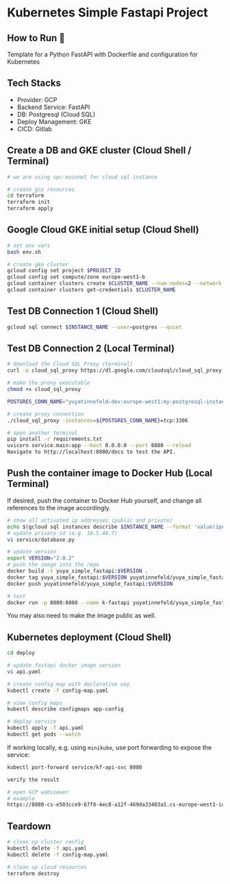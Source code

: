# Kubernetes Simple Fastapi Project


## How to Run 🐳

Template for a Python FastAPI with Dockerfile and configuration for Kubernetes

## Tech Stacks
- Provider: GCP
- Backend Service: FastAPI
- DB: Postgresql (Cloud SQL)
- Deploy Management: GKE
- CICD: Gitlab

## Create a DB and GKE cluster (Cloud Shell / Terminal)
```bash
# we are using vpc-mainnet for cloud sql instance

# create gcp resources
cd terraform
terraform init
terraform apply
```

## Google Cloud GKE initial setup (Cloud Shell)
```bash
# set env vars
bash env.sh

# create gke cluster
gcloud config set project $PROJECT_ID
gcloud config set compute/zone europe-west1-b
gcloud container clusters create $CLUSTER_NAME --num-nodes=2 --network $VPC_NETWORK
gcloud container clusters get-credentials $CLUSTER_NAME
```

## Test DB Connection 1 (Cloud Shell)
```bash
gcloud sql connect $INSTANCE_NAME --user=postgres --quiet
```

## Test DB Connection 2 (Local Terminal)
```bash
# download the Cloud SQL Proxy (terminal)
curl -o cloud_sql_proxy https://dl.google.com/cloudsql/cloud_sql_proxy.darwin.amd64

# make the proxy executable
chmod +x cloud_sql_proxy

POSTGRES_CONN_NAME="yuyatinnefeld-dev:europe-west1:my-postgresql-instance-test"

# create proxy connection
./cloud_sql_proxy -instances=${POSTGRES_CONN_NAME}=tcp:3306

# open another terminal
pip install -r requirements.txt
uvicorn service.main:app --host 0.0.0.0 --port 8080 --reload
Navigate to http://localhost:8080/docs to test the API.
```

## Push the container image to Docker Hub (Local Terminal)

If desired, push the container to Docker Hub yourself, and change all references to the image accordingly.

```bash 
# show all activated ip addresses (public and private)
echo $(gcloud sql instances describe $INSTANCE_NAME --format 'value(ipAddresses.ipAddress)')
# update private_id (e.g. 10.5.48.7)
vi service/database.py

# update version
export VERSION="2.0.2"
# push the image into the repo
docker build -t yuya_simple_fastapi:$VERSION .
docker tag yuya_simple_fastapi:$VERSION yuyatinnefeld/yuya_simple_fastapi:$VERSION
docker push yuyatinnefeld/yuya_simple_fastapi:$VERSION

# test
docker run -p 8080:8080 --name k-fastapi yuyatinnefeld/yuya_simple_fastapi:$VERSION
```

You may also need to make the image public as well.

## Kubernetes deployment (Cloud Shell)
```bash
cd deploy

# update fastapi docker image version
vi api.yaml

# create config map with declarative way
kubectl create -f config-map.yaml

# view config maps
kubectl describe configmaps app-config

# deploy service
kubectl apply -f api.yaml
kubectl get pods --watch
```

If working locally, e.g. using `minikube`, use port forwarding to expose the service:
```bash
kubectl port-forward service/kf-api-svc 8080

verify the result

# open GCP webviewer
# example
https://8080-cs-e503cce9-67f8-4ec8-a12f-469da33403a1.cs-europe-west1-iuzs.cloudshell.dev/docs
```


## Teardown
```bash
# clean up cluster config
kubectl delete -f api.yaml
kubectl delete -f config-map.yaml

# clean up cloud resources
terraform destroy
```

